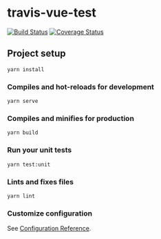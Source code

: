 # travis-vue-test
[![Build Status](https://travis-ci.com/progeras/travis-vue-test.svg?branch=master)](https://travis-ci.com/progeras/travis-vue-test)
[![Coverage Status](https://coveralls.io/repos/github/progeras/travis-vue-test/badge.svg?branch=master)](https://coveralls.io/github/progeras/travis-vue-test?branch=master)
## Project setup
```
yarn install
```

### Compiles and hot-reloads for development
```
yarn serve
```

### Compiles and minifies for production
```
yarn build
```

### Run your unit tests
```
yarn test:unit
```

### Lints and fixes files
```
yarn lint
```

### Customize configuration
See [Configuration Reference](https://cli.vuejs.org/config/).

